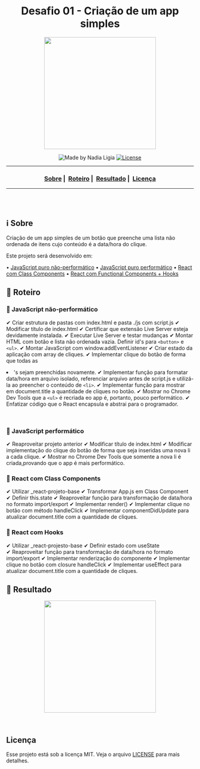 <h1 align="center">Desafio 01 - Criação de um app simples</h1>
<p align="center">
  <img src="../../assets/logo.jpeg" width="300" heigth="300">
</p>


<p align="center">
  <img alt="Made by Nadia Ligia" src="https://img.shields.io/badge/made%20by-Nadia%20Ligia-informational">
  
  <a href="license.md">
  <img alt="License" src="https://img.shields.io/badge/License-MIT-informational">
  </a>
</p>

___

<h3 align="center">
  <a href="#information_source-sobre">Sobre</a>&nbsp;|&nbsp;
  <a href="#book-especificações">Roteiro</a>&nbsp;|&nbsp;
  <a href="#rocket-resultado">Resultado</a>&nbsp;|&nbsp;
  <a href="#licença">Licença</a>
</h3>

___

<br>
<br>

## ℹ️ Sobre

Criação de um app simples de um botão que preenche uma lista não ordenada de itens cujo conteúdo é a data/hora do clique.

Este projeto será desenvolvido em:

• [JavaScript puro não-performático](./javascript-nao-performatico)
• [JavaScript puro performático](./javascript-performatico)
• [React com Class Components](./react-classes)
• [React com Functional Components + Hooks](./react-hooks)

## 📖 Roteiro

### 📌 JavaScript não-performático

✔ Criar estrutura de pastas com index.html e pasta ./js com script.js
✔ Modificar título de index.html 
✔ Certificar que extensão Live Server esteja devidamente instalada.
✔ Executar Live Server e testar mudanças
✔ Montar HTML com botão e lista não ordenada vazia. Definir id's para `<button>` e `<ul>`.
✔ Montar JavaScript com window.addEventListener
✔ Criar estado da aplicação com array de cliques.
✔ Implementar clique do botão de forma que todas as <li>'s sejam preenchidas novamente.
✔ Implementar função para formatar data/hora em arquivo isolado, referenciar arquivo antes de script.js e utilizá-la ao preencher o conteúdo de `<li>`.
✔ Implementar função para mostrar em document.title a quantidade de cliques no botão.
✔ Mostrar no Chrome Dev Tools que a `<ul>` é recriada eo app é, portanto, pouco performático.
✔ Enfatizar código que o React encapsula e abstrai para o programador.

<br>

### 📌 JavaScript performático

✔ Reaproveitar projeto anterior
✔ Modificar título de index.html 
✔ Modificar implementação do clique do botão de forma que seja inseridas uma nova li a cada clique.
✔ Mostrar no Chrome Dev Tools que somente a nova li é criada,provando que o app é mais performático.

### 📌 React com Class Components

✔ Utilizar _react-projeto-base 
✔ Transformar App.js em Class Component
✔ Definir this.state 
✔ Reaproveitar função para transformação de data/hora no formato import/export
✔ Implementar render()
✔ Implementar clique no botão com método handleClick
✔ Implementar componentDidUpdate para atualizar document.title com a quantidade de cliques.

### 📌 React com Hooks

✔ Utilizar _react-projesto-base 
✔ Definir estado com useState  
✔ Reaproveitar função para transformação de data/hora no formato import/export
✔ Implementar renderização do componente 
✔ Implementar clique no botão com closure handleClick
✔ Implementar useEffect para atualizar document.title com a quantidade de cliques.

## :rocket: Resultado

<p align="center">
  <img src="./assets/result.gif" width="300" heigth="300">
</p>

<br>

## Licença 

Esse projeto está sob a licença MIT. Veja o arquivo [LICENSE](../../LICENSE) para mais detalhes.
